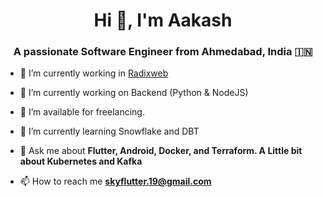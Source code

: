 <h1 align="center">Hi 👋, I'm <!--<a href="https://100rabhcsmc.github.io/Me.io/" target="blank">
Saurabh</a>-->Aakash</h1>
<h3 align="center">A passionate Software Engineer from Ahmedabad, India &#127470;&#127475</h3>

- 🔭 I’m currently working in <a href="https://radixweb.com/" target="blank">Radixweb</a>

- 🌱 I’m currently working on Backend (Python & NodeJS)

- 🤝 I’m available for freelancing.

- 🌱 I’m currently learning Snowflake and DBT

- 💬 Ask me about **Flutter, Android, Docker, and Terraform. A Little bit about Kubernetes and Kafka**

- 📫 How to reach me **skyflutter.19@gmail.com**
